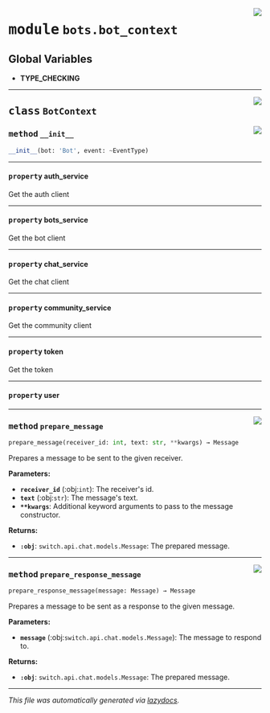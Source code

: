 <!-- markdownlint-disable -->

<a href="../../../src/switch/bots/bot_context.py#L0"><img align="right" src="https://img.shields.io/badge/-source-cccccc?style=flat-square"/></a>

# <kbd>module</kbd> `bots.bot_context`




**Global Variables**
---------------
- **TYPE_CHECKING**


---

<a href="../../../src/switch/bots/bot_context.py#L10"><img align="right" src="https://img.shields.io/badge/-source-cccccc?style=flat-square"/></a>

## <kbd>class</kbd> `BotContext`




<a href="../../../src/switch/bots/bot_context.py#L11"><img align="right" src="https://img.shields.io/badge/-source-cccccc?style=flat-square"/></a>

### <kbd>method</kbd> `__init__`

```python
__init__(bot: 'Bot', event: ~EventType)
```






---

#### <kbd>property</kbd> auth_service

Get the auth client 

---

#### <kbd>property</kbd> bots_service

Get the bot client 

---

#### <kbd>property</kbd> chat_service

Get the chat client 

---

#### <kbd>property</kbd> community_service

Get the community client 

---

#### <kbd>property</kbd> token

Get the token 

---

#### <kbd>property</kbd> user







---

<a href="../../../src/switch/bots/bot_context.py#L20"><img align="right" src="https://img.shields.io/badge/-source-cccccc?style=flat-square"/></a>

### <kbd>method</kbd> `prepare_message`

```python
prepare_message(receiver_id: int, text: str, **kwargs) → Message
```

Prepares a message to be sent to the given receiver. 



**Parameters:**
 
 - <b>`receiver_id`</b> (:obj:`int`):  The receiver's id. 
 - <b>`text`</b> (:obj:`str`):  The message's text. 
 - <b>`**kwargs`</b>:  Additional keyword arguments to pass to the message constructor. 



**Returns:**
 
 - <b>`:obj`</b>: `switch.api.chat.models.Message`: The prepared message. 

---

<a href="../../../src/switch/bots/bot_context.py#L34"><img align="right" src="https://img.shields.io/badge/-source-cccccc?style=flat-square"/></a>

### <kbd>method</kbd> `prepare_response_message`

```python
prepare_response_message(message: Message) → Message
```

Prepares a message to be sent as a response to the given message. 



**Parameters:**
 
 - <b>`message`</b> (:obj:`switch.api.chat.models.Message`):  The message to respond to. 



**Returns:**
 
 - <b>`:obj`</b>: `switch.api.chat.models.Message`: The prepared message. 




---

_This file was automatically generated via [lazydocs](https://github.com/ml-tooling/lazydocs)._
